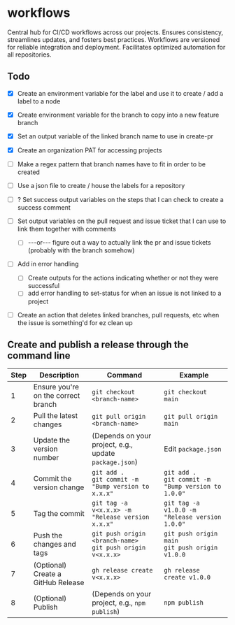 # workflows
Central hub for CI/CD workflows across our projects. Ensures consistency, streamlines updates, and fosters best practices. Workflows are versioned for reliable integration and deployment. Facilitates optimized automation for all repositories.




## Todo
- [x] Create an environment variable for the label and use it to create / add a label to a node
- [X] Create environment variable for the branch to copy into a new feature branch
- [x] Set an output variable of the linked branch name to use in create-pr
- [x] Create an organization PAT for accessing projects
- [ ] Make a regex pattern that branch names have to fit in order to be created
- [ ] Use a json file to create / house the labels for a repository
- [ ] ? Set success output variables on the steps that I can check to create a success comment
- [ ] Set output variables on the pull request and issue ticket that I can use to link them together with comments
  - [ ] ---or--- figure out a way to actually link the pr and issue tickets (probably with the branch somehow)
- [ ] Add in error handling
  - [ ] Create outputs for the actions indicating whether or not they were successful
  - [ ] add error handling to set-status for when an issue is not linked to a project
- [ ] Create an action that deletes linked branches, pull requests, etc when the issue is something'd for ez clean up


## Create and publish a release through the command line
| Step | Description | Command | Example |
|------|-------------|---------|---------|
| 1 | Ensure you're on the correct branch | `git checkout <branch-name>` | `git checkout main` |
| 2 | Pull the latest changes | `git pull origin <branch-name>` | `git pull origin main` |
| 3 | Update the version number | (Depends on your project, e.g., update `package.json`) | Edit `package.json` |
| 4 | Commit the version change | `git add .`<br>`git commit -m "Bump version to x.x.x"` | `git add .`<br>`git commit -m "Bump version to 1.0.0"` |
| 5 | Tag the commit | `git tag -a v<x.x.x> -m "Release version x.x.x"` | `git tag -a v1.0.0 -m "Release version 1.0.0"` |
| 6 | Push the changes and tags | `git push origin <branch-name>`<br>`git push origin v<x.x.x>` | `git push origin main`<br>`git push origin v1.0.0` |
| 7 | (Optional) Create a GitHub Release | `gh release create v<x.x.x>` | `gh release create v1.0.0` |
| 8 | (Optional) Publish | (Depends on your project, e.g., `npm publish`) | `npm publish` |
